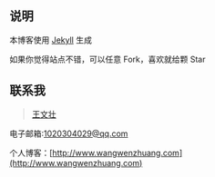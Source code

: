 ## 说明

本博客使用 [Jekyll](http://jekyllrb.com) 生成

如果你觉得站点不错，可以任意 Fork，喜欢就给颗 Star

## 联系我

> [王文壮](http://www.wangwenzhuang.com)

电子邮箱:1020304029@qq.com

个人博客：[http://www.wangwenzhuang.com](http://www.wangwenzhuang.com)
